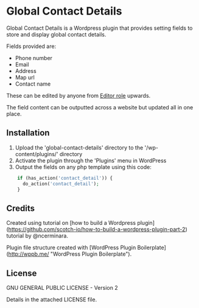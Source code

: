 # Global Contact Details
Global Contact Details is a Wordpress plugin that provides setting fields to store and display global contact details.

Fields provided are:

*   Phone number
*   Email
*   Address
*   Map url
*   Contact name

These can be edited by anyone from [Editor role](https://codex.wordpress.org/Roles_and_Capabilities#Editor "Wordpress Roles and Capabilities") upwards.

The field content can be outputted across a website but updated all in one place.

## Installation

1. Upload the 'global-contact-details' directory to the '/wp-content/plugins/' directory
2. Activate the plugin through the 'Plugins' menu in WordPress
3. Output the fields on any php template using this code:

```php
    if (has_action('contact_detail')) {
      do_action('contact_detail');
    }
```
## Credits

Created using tutorial on [how to build a Wordpress plugin] (https://github.com/scotch-io/how-to-build-a-wordpress-plugin-part-2) tutorial by @ncerminara.

Plugin file structure created with [WordPress Plugin Boilerplate] (http://wppb.me/ "WordPress Plugin Boilerplate").

## License

GNU GENERAL PUBLIC LICENSE - Version 2

Details in the attached LICENSE file.
